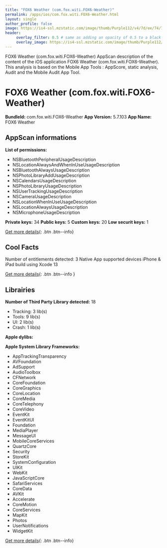 ```yaml
---
title: "FOX6 Weather (com.fox.witi.FOX6-Weather)"
permalink: /apps/ios/com.fox.witi.FOX6-Weather.html
layout: single
author_profile: false
image: https://is4-ssl.mzstatic.com/image/thumb/Purple112/v4/7d/ee/74/7dee7449-8659-82fd-b375-c4f6c08642bd/AppIcon-1x_U007emarketing-0-4-0-85-220.jpeg/512x512bb.jpg
header: 
     overlay_filter: 0.5 # same as adding an opacity of 0.5 to a black background
     overlay_image: https://is4-ssl.mzstatic.com/image/thumb/Purple112/v4/7d/ee/74/7dee7449-8659-82fd-b375-c4f6c08642bd/AppIcon-1x_U007emarketing-0-4-0-85-220.jpeg/512x512bb.jpg
---
```

FOX6 Weather (com.fox.witi.FOX6-Weather) AppScan description of the content of the iOS application FOX6 Weather (com.fox.witi.FOX6-Weather). This analysis is based on the Mobile App Tools : AppScore, static analysis, Audit and the Mobile Audit App Tool.

# FOX6 Weather (com.fox.witi.FOX6-Weather)

**BundleId:** com.fox.witi.FOX6-Weather
**App Version:** 5.7.103
**App Name:** FOX6 Weather


## AppScan informations 

**List of permissions:** 
- NSBluetoothPeripheralUsageDescription
- NSLocationAlwaysAndWhenInUseUsageDescription
- NSBluetoothAlwaysUsageDescription
- NSPhotoLibraryAddUsageDescription
- NSCalendarsUsageDescription
- NSPhotoLibraryUsageDescription
- NSUserTrackingUsageDescription
- NSCameraUsageDescription
- NSLocationWhenInUseUsageDescription
- NSLocationAlwaysUsageDescription
- NSMicrophoneUsageDescription
  
  
**Private keys:** 34
**Public keys:** 5
**Custom keys:** 20
**Low securit keys:** 1
  
[Get more details](/pricing.html){: .btn .btn--info}

## Cool Facts

Number of entitlements detected: 3
Native App
supported devices iPhone & iPad
build using Xcode 13
  
[Get more details](/pricing.html){: .btn .btn--info }

## Librairies 
**Number of Third Party Library detected:** 18
- Tracking: 3 lib(s)
- Tools: 9 lib(s)
- UI: 2 lib(s)
- Crash: 1 lib(s)


**Apple dylibs:**


**Apple System Library Frameworks:**
- AppTrackingTransparency
- AVFoundation
- AdSupport
- AudioToolbox
- CFNetwork
- CoreFoundation
- CoreGraphics
- CoreLocation
- CoreMedia
- CoreTelephony
- CoreVideo
- EventKit
- EventKitUI
- Foundation
- MediaPlayer
- MessageUI
- MobileCoreServices
- QuartzCore
- Security
- StoreKit
- SystemConfiguration
- UIKit
- WebKit
- JavaScriptCore
- SafariServices
- CoreData
- AVKit
- Accelerate
- CoreMotion
- CoreServices
- MapKit
- Photos
- UserNotifications
- WidgetKit


  
[Get more details](/pricing.html){: .btn .btn--info}

